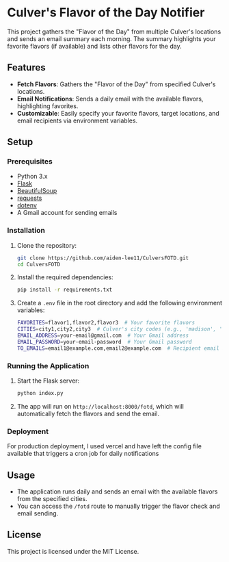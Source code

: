 # Culver's Flavor of the Day Notifier

This project gathers the "Flavor of the Day" from multiple Culver's locations and sends an email summary each morning. The summary highlights your favorite flavors (if available) and lists other flavors for the day.

## Features

- **Fetch Flavors**: Gathers the "Flavor of the Day" from specified Culver's locations.
- **Email Notifications**: Sends a daily email with the available flavors, highlighting favorites.
- **Customizable**: Easily specify your favorite flavors, target locations, and email recipients via environment variables.

## Setup

### Prerequisites

- Python 3.x
- [Flask](https://flask.palletsprojects.com/)
- [BeautifulSoup](https://www.crummy.com/software/BeautifulSoup/bs4/doc/)
- [requests](https://docs.python-requests.org/en/master/)
- [dotenv](https://pypi.org/project/python-dotenv/)
- A Gmail account for sending emails

### Installation

1. Clone the repository:
    ```bash
    git clone https://github.com/aiden-lee11/CulversFOTD.git
    cd CulversFOTD
    ```

2. Install the required dependencies:
    ```bash
    pip install -r requirements.txt
    ```

3. Create a `.env` file in the root directory and add the following environment variables:
    ```bash
    FAVORITES=flavor1,flavor2,flavor3  # Your favorite flavors
    CITIES=city1,city2,city3  # Culver's city codes (e.g., 'madison', 'chicago')
    EMAIL_ADDRESS=your-email@gmail.com  # Your Gmail address
    EMAIL_PASSWORD=your-email-password  # Your Gmail password
    TO_EMAILS=email1@example.com,email2@example.com  # Recipient email addresses
    ```

### Running the Application

1. Start the Flask server:
    ```bash
    python index.py
    ```

2. The app will run on `http://localhost:8000/fotd`, which will automatically fetch the flavors and send the email.

### Deployment

For production deployment, I used vercel and have left the config file available that triggers a cron job for daily notifications

## Usage

- The application runs daily and sends an email with the available flavors from the specified cities.
- You can access the `/fotd` route to manually trigger the flavor check and email sending.

## License

This project is licensed under the MIT License.
